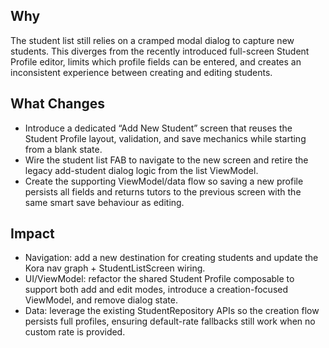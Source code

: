 ## Why
The student list still relies on a cramped modal dialog to capture new students. This diverges from the recently introduced full-screen Student Profile editor, limits which profile fields can be entered, and creates an inconsistent experience between creating and editing students.

## What Changes
- Introduce a dedicated “Add New Student” screen that reuses the Student Profile layout, validation, and save mechanics while starting from a blank state.
- Wire the student list FAB to navigate to the new screen and retire the legacy add-student dialog logic from the list ViewModel.
- Create the supporting ViewModel/data flow so saving a new profile persists all fields and returns tutors to the previous screen with the same smart save behaviour as editing.

## Impact
- Navigation: add a new destination for creating students and update the Kora nav graph + StudentListScreen wiring.
- UI/ViewModel: refactor the shared Student Profile composable to support both add and edit modes, introduce a creation-focused ViewModel, and remove dialog state.
- Data: leverage the existing StudentRepository APIs so the creation flow persists full profiles, ensuring default-rate fallbacks still work when no custom rate is provided.
